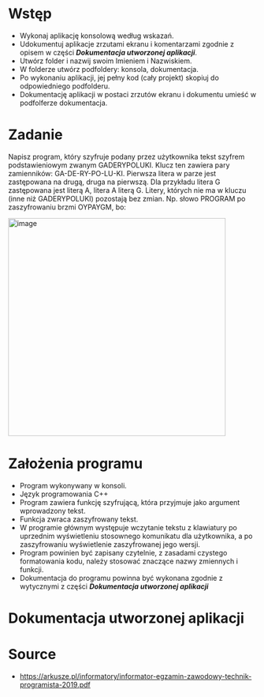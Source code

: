 # Wstęp

- Wykonaj aplikację konsolową według wskazań. 
- Udokumentuj aplikacje zrzutami ekranu i komentarzami zgodnie z opisem w części ***Dokumentacja utworzonej aplikacji***.
- Utwórz folder i nazwij swoim Imieniem i Nazwiskiem. 
- W folderze utwórz podfoldery: konsola, dokumentacja. 
- Po wykonaniu aplikacji, jej pełny kod (cały projekt) skopiuj do odpowiedniego podfolderu. 
- Dokumentację aplikacji w postaci zrzutów ekranu i dokumentu umieść w podfolferze dokumentacja.

# Zadanie
Napisz program, który szyfruje podany przez użytkownika tekst szyfrem podstawieniowym zwanym GADERYPOLUKI. Klucz
ten zawiera pary zamienników: GA-DE-RY-PO-LU-KI. Pierwsza litera w parze jest zastępowana na drugą, druga na pierwszą.
Dla przykładu litera G zastępowana jest literą A, litera A literą G. Litery, których nie ma w kluczu (inne niż GADERYPOLUKI)
pozostają bez zmian. Np. słowo PROGRAM po zaszyfrowaniu brzmi OYPAYGM, bo: 

<img width="441" alt="image" src="https://user-images.githubusercontent.com/26519123/189910119-e3496b66-898b-472f-8b0f-a9d1770d672a.png">

# Założenia programu
- Program wykonywany w konsoli.
- Język programowania C++
- Program zawiera funkcję szyfrującą, która przyjmuje jako argument wprowadzony tekst.
- Funkcja zwraca zaszyfrowany tekst.
- W programie głównym występuje wczytanie tekstu z klawiatury po uprzednim wyświetleniu stosownego komunikatu
dla użytkownika, a po zaszyfrowaniu wyświetlenie zaszyfrowanej jego wersji.
- Program powinien być zapisany czytelnie, z zasadami czystego formatowania kodu, należy stosować znaczące nazwy
zmiennych i funkcji.
- Dokumentacja do programu powinna być wykonana zgodnie z wytycznymi z części ***Dokumentacja utworzonej aplikacji***

# Dokumentacja utworzonej aplikacji

# Source 
- https://arkusze.pl/informatory/informator-egzamin-zawodowy-technik-programista-2019.pdf

